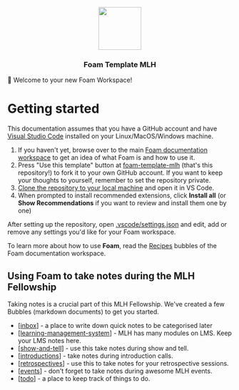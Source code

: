 <div align="center">
  <br />
  <img src="https://imgur.com/D3eJhHg.png" height="96" />
    <h3 align="center">Foam Template MLH</h3>
</div>

👋 Welcome to your new Foam Workspace!

# Getting started

This documentation assumes that you have a GitHub account and have [Visual Studio Code](https://code.visualstudio.com/) installed on your Linux/MacOS/Windows machine.

1. If you haven't yet, browse over to the main [Foam documentation workspace](https://foambubble.github.io/foam) to get an idea of what Foam is and how to use it.
2. Press "Use this template" button at [foam-template-mlh](https://github.com/anku255/foam-template-mlh/generate) (that's this repository!) to fork it to your own GitHub account. If you want to keep your thoughts to yourself, remember to set the repository private.
3. [Clone the repository to your local machine](https://help.github.com/en/github/creating-cloning-and-archiving-repositories/cloning-a-repository) and open it in VS Code.
4. When prompted to install recommended extensions, click **Install all** (or **Show Recommendations** if you want to review and install them one by one)

After setting up the repository, open [.vscode/settings.json](.vscode/settings.json) and edit, add or remove any settings you'd like for your Foam workspace.

To learn more about how to use **Foam**, read the [Recipes](https://foambubble.github.io/foam/recipes) bubbles of the Foam documentation workspace.


## Using Foam to take notes during the MLH Fellowship

Taking notes is a crucial part of this MLH Fellowship. We've created a few Bubbles (markdown documents) to get you started.

- [[inbox]] - a place to write down quick notes to be categorised later
- [[learning-management-system]] - MLH has many modules on LMS. Keep your LMS notes here.
- [[show-and-tell]] - use this take notes during show and tell.
- [[introductions]] - take notes during introduction calls.
- [[retrospectives]] - use this to take notes for your retrospective sessions.
- [[events]] - don't forget to take notes during awesome MLH events.
- [[todo]] - a place to keep track of things to do.


[inbox]: inbox "Inbox"
[learning-management-system]: lms/learning-management-system "LMS Notes"
[show-and-tell]: show-and-tell/show-and-tell "Show and Tell"
[introductions]: introductions "Introductions Notes"
[retrospectives]: retrospectives "Restrospective Notes"
[events]: events/events "MLH Events"
[todo]: todo "Todo"
